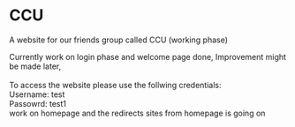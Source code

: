 # CCU
A website for our friends group called CCU (working phase)

Currently work on login phase and welcome page done, Improvement might be made later,
<br>
<br>
To access the website please use the follwing credentials:
<br>
Username: test <br>
Passowrd: test1
<br>
work on homepage and the redirects sites from homepage is going on

